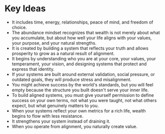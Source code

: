 # Key Ideas

- It includes time, energy, relationships, peace of mind, and freedom of choice.
- The abundance mindset recognizes that wealth is not merely about what you accumulate, but about how well your life aligns with your values, your purpose, and your natural strengths.
- It is created by building a system that reflects your truth and allows prosperity to grow as a natural result of alignment.
- It begins by understanding who you are at your core, your values, your temperament, your vision, and designing systems that protect and express that identity.
- If your systems are built around external validation, social pressure, or outdated goals, they will produce stress and misalignment.
- You might achieve success by the world's standards, but you will feel empty because the structure you built doesn't serve your inner life.
- To build aligned systems, you must give yourself permission to define success on your own terms, not what you were taught, not what others expect, but what genuinely matters to you.
- When your systems reflect your own metrics for a rich life, wealth begins to flow with less resistance.
- It strengthens your system instead of draining it.
- When you operate from alignment, you naturally create value.
